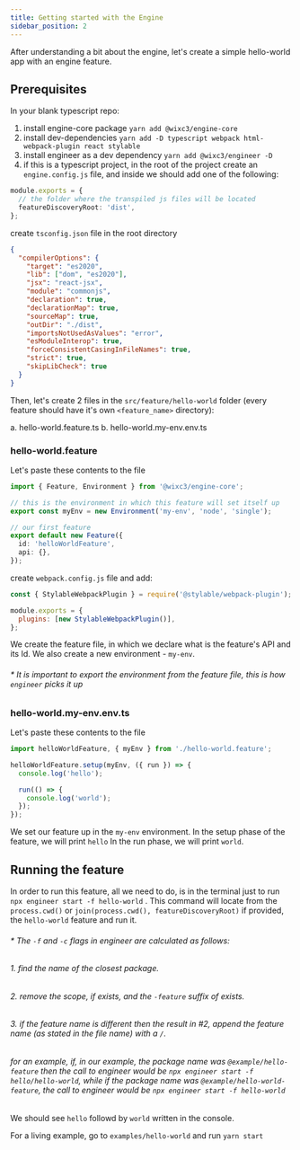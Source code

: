 ```yaml
---
title: Getting started with the Engine
sidebar_position: 2
---
```


After understanding a bit about the engine, let's create a simple hello-world app with an engine feature.

## Prerequisites

In your blank typescript repo:

1. install engine-core package `yarn add @wixc3/engine-core`
2. install dev-dependencies `yarn add -D typescript webpack html-webpack-plugin react stylable`
3. install engineer as a dev dependency `yarn add @wixc3/engineer -D`
4. if this is a typescript project, in the root of the project create an `engine.config.js` file, and inside we should add one of the following:

```ts
module.exports = {
  // the folder where the transpiled js files will be located
  featureDiscoveryRoot: 'dist',
};
```

create `tsconfig.json` file in the root directory

```json
{
  "compilerOptions": {
    "target": "es2020",
    "lib": ["dom", "es2020"],
    "jsx": "react-jsx",
    "module": "commonjs",
    "declaration": true,
    "declarationMap": true,
    "sourceMap": true,
    "outDir": "./dist",
    "importsNotUsedAsValues": "error",
    "esModuleInterop": true,
    "forceConsistentCasingInFileNames": true,
    "strict": true,
    "skipLibCheck": true
  }
}
```

Then, let's create 2 files in the `src/feature/hello-world` folder (every feature should have it's own `<feature_name>` directory):

a. hello-world.feature.ts
b. hello-world.my-env.env.ts

### hello-world.feature

Let's paste these contents to the file

```ts
import { Feature, Environment } from '@wixc3/engine-core';

// this is the environment in which this feature will set itself up
export const myEnv = new Environment('my-env', 'node', 'single');

// our first feature
export default new Feature({
  id: 'helloWorldFeature',
  api: {},
});
```

create `webpack.config.js` file and add:

```js
const { StylableWebpackPlugin } = require('@stylable/webpack-plugin');

module.exports = {
  plugins: [new StylableWebpackPlugin()],
};
```

We create the feature file, in which we declare what is the feature's API and its Id.
We also create a new environment - `my-env`.

###### \* It is important to export the environment from the feature file, this is how `engineer` picks it up

### hello-world.my-env.env.ts

Let's paste these contents to the file

```ts
import helloWorldFeature, { myEnv } from './hello-world.feature';

helloWorldFeature.setup(myEnv, ({ run }) => {
  console.log('hello');

  run(() => {
    console.log('world');
  });
});
```

We set our feature up in the `my-env` environment.
In the setup phase of the feature, we will print `hello`
In the run phase, we will print `world`.

## Running the feature

In order to run this feature, all we need to do, is in the terminal just to run `npx engineer start -f hello-world` .
This command will locate from the `process.cwd()` or `join(process.cwd(), featureDiscoveryRoot)` if provided, the `hello-world` feature and run it.

###### \* The `-f` and `-c` flags in engineer are calculated as follows:

###### 1. find the name of the closest package.

###### 2. remove the scope, if exists, and the `-feature` suffix of exists.

###### 3. if the feature name is different then the result in #2, append the feature name (as stated in the file name) with a `/`.

###### for an example, if, in our example, the package name was `@example/hello-feature` then the call to engineer would be `npx engineer start -f hello/hello-world`, while if the package name was `@example/hello-world-feature`, the call to engineer would be `npx engineer start -f hello-world`

We should see `hello` followd by `world` written in the console.

For a living example, go to `examples/hello-world` and run `yarn start`
